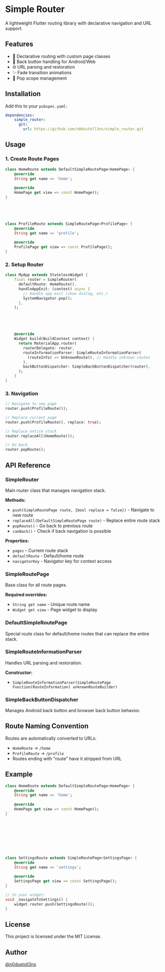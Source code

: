 # Simple Router

A lightweight Flutter routing library with declarative navigation and URL support.

## Features

- 🚀 Declarative routing with custom page classes
- 🔄 Back button handling for Android/Web
- 🌐 URL parsing and restoration
- ✨ Fade transition animations
- 📱 Pop scope management

## Installation

Add this to your `pubspec.yaml`:

```yaml
dependencies:
    simple_router:
      git:
        url: https://github.com/n0dustoll3ns/simple_router.git
```

## Usage

### 1. Create Route Pages

```dart
class HomeRoute extends DefaultSimpleRoutePage<HomePage> {
    @override
    String get name => 'home';
  
    @override
    HomePage get view => const HomePage();
}





class ProfileRoute extends SimpleRoutePage<ProfilePage> {
    @override
    String get name => 'profile';
  
    @override
    ProfilePage get view => const ProfilePage();
}
```

### 2. Setup Router

```dart
class MyApp extends StatelessWidget {
    final router = SimpleRouter(
      defaultRoute: HomeRoute(),
      handleAppExit: (context) async {
        // Handle app exit (show dialog, etc.)
        SystemNavigator.pop();
      },
    );





    @override
    Widget build(BuildContext context) {
      return MaterialApp.router(
        routerDelegate: router,
        routeInformationParser: SimpleRouteInformationParser(
          (routeInfo) => UnknownRoute(), // Handle unknown routes
        ),
        backButtonDispatcher: SimpleBackButtonDispatcher(router),
      );
    }
}
```

### 3. Navigation

```dart
// Navigate to new page
router.push(ProfileRoute());

// Replace current page
router.push(ProfileRoute(), replace: true);

// Replace entire stack
router.replaceAll(HomeRoute());

// Go back
router.popRoute();
```

## API Reference

### SimpleRouter

Main router class that manages navigation stack.

**Methods:**

- `push(SimpleRoutePage route, {bool replace = false})` - Navigate to new route
- `replaceAll(DefaultSimpleRoutePage route)` - Replace entire route stack
- `popRoute()` - Go back to previous route
- `canBack()` - Check if back navigation is possible

**Properties:**

- `pages` - Current route stack
- `defaultRoute` - Default/home route
- `navigatorKey` - Navigator key for context access

### SimpleRoutePage

Base class for all route pages.

**Required overrides:**

- `String get name` - Unique route name
- `Widget get view` - Page widget to display

### DefaultSimpleRoutePage

Special route class for default/home routes that can replace the entire stack.

### SimpleRouteInformationParser

Handles URL parsing and restoration.

**Constructor:**

- `SimpleRouteInformationParser(SimpleRoutePage Function(RouteInformation) unknownRouteBuilder)`

### SimpleBackButtonDispatcher

Manages Android back button and browser back button behavior.

## Route Naming Convention

Routes are automatically converted to URLs:

- `HomeRoute` → `/home`
- `ProfileRoute` → `/profile`
- Routes ending with "route" have it stripped from URL

## Example

```dart
class HomeRoute extends DefaultSimpleRoutePage<HomePage> {
    @override
    String get name => 'home';
  
    @override
    HomePage get view => const HomePage();
}









class SettingsRoute extends SimpleRoutePage<SettingsPage> {
    @override
    String get name => 'settings';
  
    @override
    SettingsPage get view => const SettingsPage();
}

// In your widget:
void _navigateToSettings() {
    widget.router.push(SettingsRoute());
}
```

## License

This project is licensed under the MIT License.

## Author

[@n0dustoll3ns](https://github.com/n0dustoll3ns)
